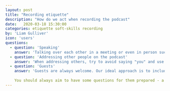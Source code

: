 ```yaml
---
layout: post
title: "Recording etiquette"
description: "How do we act when recording the podcast"
date:   2020-03-18 15:30:00
categories: etiquette soft-skills recording
by: 'Liam Gulliver'
icon: 'users'
questions:
  - question: 'Speaking'
    answer: 'Talking over each other in a meeting or even in person sucks. It sucks even more on a podcast when you have to listen to it. The way we work is to raise a hand if you want to speak, raise your hand.'
  - question: 'Addressing other people on the podcast'
    answer: 'When addressing others, try to avoid saying "you" and use names instead. For example, "Jonathan, what do you think?" is better than just purely saying "what do you think?"'   
  - question: 'Guests'
    answer: 'Guests are always welcome. Our ideal approach is to include them as just another host, however, different formats suit different guests. There is no one size fits all for our guests, so run them through this page first and get a feel for how they'd like to proceed. Some will like to be part of the conversation, some will like a traditional Q&A approach. 
    
    You should always aim to have some questions for them prepared - a minimum of 3 per host ideally - that can be used as either questions or points to be used as part of the conversation.'       
---
```


